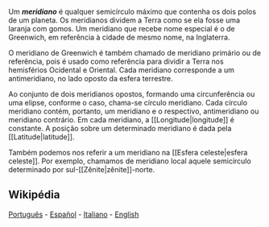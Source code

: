 Um ***meridiano*** é qualquer semicírculo máximo que contenha os dois polos de um planeta. Os meridianos dividem a Terra como se ela fosse uma laranja com gomos. Um meridiano que recebe nome especial é o de Greenwich, em referência à cidade de mesmo nome, na Inglaterra.

O meridiano de Greenwich é também chamado de meridiano primário ou de referência, pois é usado como referência para dividir a Terra nos hemisférios Ocidental e Oriental. Cada meridiano corresponde a um antimeridiano, no lado oposto da esfera terrestre.

Ao conjunto de dois meridianos opostos, formando uma circunferência ou uma elipse, conforme o caso, chama-se círculo meridiano. Cada círculo meridiano contém, portanto, um meridiano e o respectivo, antimeridiano ou meridiano contrário. Em cada meridiano, a [[Longitude|longitude]] é constante. A posição sobre um determinado meridiano é dada pela [[Latitude|latitude]].

Também podemos nos referir a um meridiano na [[Esfera celeste|esfera celeste]]. Por exemplo, chamamos de meridiano local aquele semicírculo determinado por sul-[[Zênite|zênite]]-norte.

## Wikipédia

[Português](https://pt.wikipedia.org/wiki/Meridiano_(geografia)) - [Español](https://es.wikipedia.org/wiki/Meridiano) - [Italiano](https://it.wikipedia.org/wiki/Meridiano) - [English](https://en.wikipedia.org/wiki/Meridian_(geography))